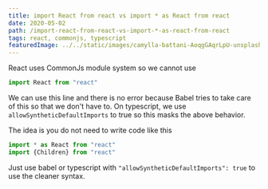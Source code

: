 ```yaml
---
title: import React from react vs import * as React from react 
date: 2020-05-02
path: /import-react-from-react-vs-import-*-as-react-from-react
tags: react, commonjs, typescript
featuredImage: ../../static/images/camylla-battani-AoqgGAqrLpU-unsplash.jpg
---
```


 

React uses CommonJs module system so we cannot use
```jsx
import React from "react"
```

We can use this line and there is no error because Babel tries to take care of this so that we don't have to.
On typescript, we use `allowSyntheticDefaultImports` to true so this masks the above behavior.

The idea is you do not need to write code like this

```jsx
import * as React from "react"
import {Children} from "react"
```

Just use babel or typescript with `"allowSyntheticDefaultImports": true` to use the cleaner syntax. 
